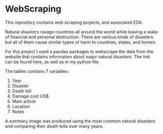# WebScraping
This repository contains web scraping projects, and associated EDA.

Natural disasters ravage countries all around the world while leaving a wake of financial and personal destruction. There are various kinds of disasters but all of them cause similar types of harm to countries, states, and homes. 

For this project I used a pandas packages to webscrape the data from the website that contains information about major natural disasters. The link can be found here, as well as in my python file.

The tables contains 7 variables:
1. Year
2. Disaster
3. Death toll
4. Damage cost US$
5. Main article
6. Location
7. Notes

A summary image was produced using the most common natural disasters and comparing their death tolls over many years. 
